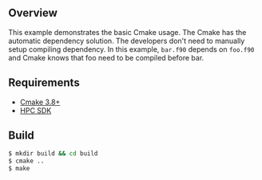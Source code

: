 ## Overview ##
This example demonstrates the basic Cmake usage. The Cmake has the automatic dependency solution. The developers don't need to manually setup compiling dependency. In this example, `bar.f90` depends on `foo.f90` and Cmake knows that foo need to be compiled before bar.

## Requirements ##
* [Cmake 3.8+](https://cmake.org/download/)
* [HPC SDK](https://developer.nvidia.com/nvidia-hpc-sdk-downloads)

## Build ##
```sh
$ mkdir build && cd build
$ cmake ..
$ make
```